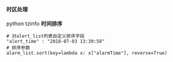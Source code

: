 #### 时区处理
python tzinfo
**时间排序**
```
# 对alert_list列表自定义排序字段
"alert_time" : "2018-07-03 13:39:58"
# 排序参数
alarm_list.sort(key=lambda x: x["alarmTime"], reverse=True)
```
